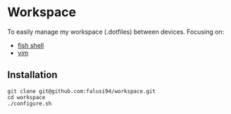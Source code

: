 # Workspace

To easily manage my workspace (.dotfiles) between devices. Focusing on:
- [fish shell](http://fishshell.com)
- [vim](https://www.vim.org/)

## Installation
```shell
git clone git@github.com:falusi94/workspace.git
cd workspace
./configure.sh
```
